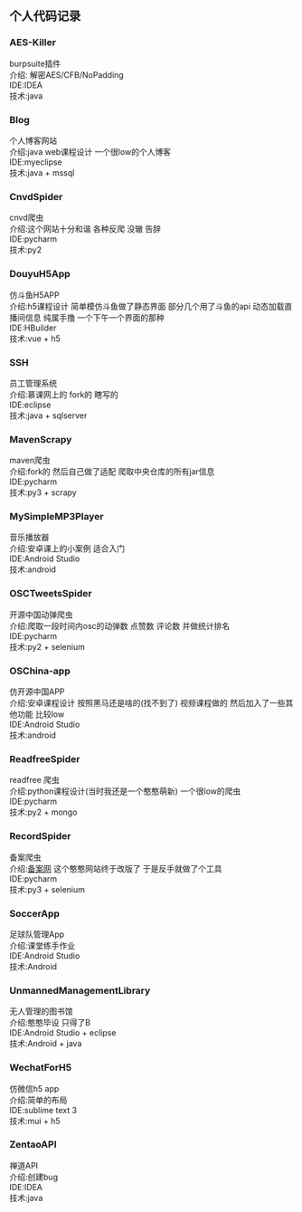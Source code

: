 ## 个人代码记录  
### AES-Killer  
burpsuite插件  
介绍: 解密AES/CFB/NoPadding  
IDE:IDEA  
技术:java  
### Blog
个人博客网站  
介绍:java web课程设计 一个很low的个人博客  
IDE:myeclipse  
技术:java + mssql  
### CnvdSpider  
cnvd爬虫  
介绍:这个网站十分和谐 各种反爬 没辙 告辞  
IDE:pycharm  
技术:py2  
### DouyuH5App
仿斗鱼H5APP  
介绍:h5课程设计 简单模仿斗鱼做了静态界面 部分几个用了斗鱼的api 动态加载直播间信息 纯属手撸 一个下午一个界面的那种   
IDE:HBuilder  
技术:vue + h5  
### SSH
员工管理系统  
介绍:慕课网上的 fork的 瞎写的  
IDE:eclipse  
技术:java + sqlserver  
### MavenScrapy  
maven爬虫  
介绍:fork的 然后自己做了适配 爬取中央仓库的所有jar信息  
IDE:pycharm  
技术:py3 + scrapy  
### MySimpleMP3Player  
音乐播放器  
介绍:安卓课上的小案例 适合入门  
IDE:Android Studio  
技术:android  
### OSCTweetsSpider
开源中国动弹爬虫  
介绍:爬取一段时间内osc的动弹数 点赞数 评论数 并做统计排名  
IDE:pycharm  
技术:py2 + selenium  
### OSChina-app  
仿开源中国APP  
介绍:安卓课程设计 按照黑马还是啥的(找不到了) 视频课程做的 然后加入了一些其他功能 比较low  
IDE:Android Studio  
技术:android  
### ReadfreeSpider
readfree 爬虫  
介绍:python课程设计(当时我还是一个憨憨萌新) 一个很low的爬虫   
IDE:pycharm  
技术:py2 + mongo  
### RecordSpider  
备案爬虫  
介绍:[备案网](https://beian.miit.gov.cn/#/Integrated/recordQuery) 这个憨憨网站终于改版了 于是反手就做了个工具  
IDE:pycharm  
技术:py3 + selenium  
### SoccerApp  
足球队管理App  
介绍:课堂练手作业  
IDE:Android Studio  
技术:Android  
### UnmannedManagementLibrary  
无人管理的图书馆  
介绍:憨憨毕设 只得了B  
IDE:Android Studio + eclipse  
技术:Android + java  
### WechatForH5
仿微信h5 app  
介绍:简单的布局  
IDE:sublime text 3  
技术:mui + h5  
### ZentaoAPI
禅道API  
介绍:创建bug  
IDE:IDEA  
技术:java  

